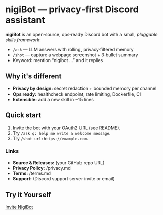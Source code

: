 # nigiBot — privacy‑first Discord assistant

**nigiBot** is an open‑source, ops‑ready Discord bot with a small, *pluggable skills framework*:
- `/ask` — LLM answers with rolling, privacy‑filtered memory
- `/shot` — capture a webpage screenshot + 3‑bullet summary
- Keyword: mention “nigibot …” and it replies

## Why it's different
- **Privacy by design:** secret redaction + bounded memory per channel
- **Ops ready:** healthcheck endpoint, rate limiting, Dockerfile, CI
- **Extensible:** add a new skill in ~15 lines

## Quick start
1. Invite the bot with your OAuth2 URL (see README).
2. Try `/ask q: help me write a welcome message`.
3. Try `/shot url:https://example.com`.

### Links
- **Source & Releases:** (your GitHub repo URL)
- **Privacy Policy:** /privacy.md
- **Terms:** /terms.md
- **Support:** (Discord support server invite or email)

## Try it Yourself
[Invite NigiBot](https://discord.com/oauth2/authorize?client_id=1145135940969439325&scope=bot+applications.commands&permissions=93184)